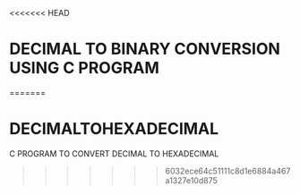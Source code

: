 <<<<<<< HEAD
# DECIMAL TO BINARY CONVERSION USING C PROGRAM
=======
# DECIMALTOHEXADECIMAL
C PROGRAM TO CONVERT DECIMAL TO HEXADECIMAL
>>>>>>> 6032ece64c51111c8d1e6884a467a1327e10d875

